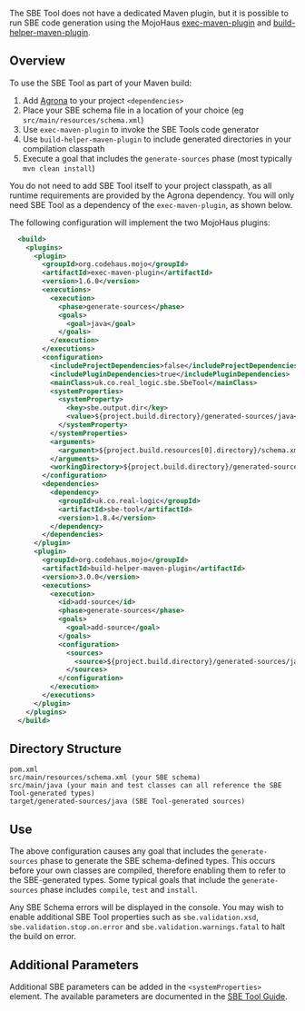 The SBE Tool does not have a dedicated Maven plugin, but it is possible to run SBE code generation 
using the MojoHaus [exec-maven-plugin](http://www.mojohaus.org/exec-maven-plugin/) and [build-helper-maven-plugin](http://www.mojohaus.org/build-helper-maven-plugin/).

## Overview
To use the SBE Tool as part of your Maven build:

1. Add [Agrona](https://github.com/real-logic/agrona) to your project ``<dependencies>``
1. Place your SBE schema file in a location of your choice (eg ``src/main/resources/schema.xml``)
1. Use ``exec-maven-plugin`` to invoke the SBE Tools code generator
1. Use ``build-helper-maven-plugin`` to include generated directories in your compilation classpath
1. Execute a goal that includes the ``generate-sources`` phase (most typically ``mvn clean install``)

You do not need to add SBE Tool itself to your project classpath, as all runtime requirements are provided by the Agrona dependency. You will only need SBE Tool as a dependency of the ``exec-maven-plugin``, as shown below.

The following configuration will implement the two MojoHaus plugins:

```xml
  <build>
    <plugins>
      <plugin>
        <groupId>org.codehaus.mojo</groupId>
        <artifactId>exec-maven-plugin</artifactId>
        <version>1.6.0</version>
        <executions>
          <execution>
            <phase>generate-sources</phase>
            <goals>
              <goal>java</goal>
            </goals>
          </execution>
        </executions>
        <configuration>
          <includeProjectDependencies>false</includeProjectDependencies>
          <includePluginDependencies>true</includePluginDependencies>
          <mainClass>uk.co.real_logic.sbe.SbeTool</mainClass>
          <systemProperties>
            <systemProperty>
              <key>sbe.output.dir</key>
              <value>${project.build.directory}/generated-sources/java</value>
            </systemProperty>
          </systemProperties>
          <arguments>
            <argument>${project.build.resources[0].directory}/schema.xml</argument>
          </arguments>
          <workingDirectory>${project.build.directory}/generated-sources/java</workingDirectory>
        </configuration>
        <dependencies>
          <dependency>
            <groupId>uk.co.real-logic</groupId>
            <artifactId>sbe-tool</artifactId>
            <version>1.8.4</version>
          </dependency>
        </dependencies>
      </plugin>
      <plugin>
        <groupId>org.codehaus.mojo</groupId>
        <artifactId>build-helper-maven-plugin</artifactId>
        <version>3.0.0</version>
        <executions>
          <execution>
            <id>add-source</id>
            <phase>generate-sources</phase>
            <goals>
              <goal>add-source</goal>
            </goals>
            <configuration>
              <sources>
                <source>${project.build.directory}/generated-sources/java/</source>
              </sources>
            </configuration>
          </execution>
        </executions>
      </plugin>
    </plugins>
  </build>
```

## Directory Structure
	pom.xml
	src/main/resources/schema.xml (your SBE schema)
	src/main/java (your main and test classes can all reference the SBE Tool-generated types)
	target/generated-sources/java (SBE Tool-generated sources)

## Use
The above configuration causes any goal that includes the ``generate-sources`` phase to generate the SBE schema-defined types. This occurs before your own classes are compiled, therefore enabling them to refer to the SBE-generated types. Some typical goals that include the ``generate-sources`` phase includes ``compile``, ``test`` and ``install``.

Any SBE Schema errors will be displayed in the console. You may wish to enable additional SBE Tool properties such as ``sbe.validation.xsd``, ``sbe.validation.stop.on.error`` and ``sbe.validation.warnings.fatal`` to halt the build on error.

## Additional Parameters
Additional SBE parameters can be added in the ``<systemProperties>`` element. The available parameters are documented in the [SBE Tool Guide](https://github.com/real-logic/simple-binary-encoding/wiki/Sbe-Tool-Guide).